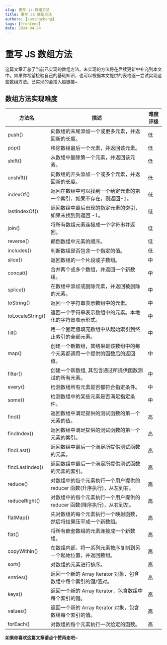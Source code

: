 ```yaml
---
slug: 重写-js-数组方法
title: 重写 JS 数组方法
authors: [sumingcheng]
tags: [frontend]
date: 2024-04-24
---
```


# 重写 JS 数组方法

这篇文章汇总了当前已实现的数组方法。未实现的方法将在后续更新中补充到本文中。如果你希望检验自己的基础知识，也可以根据本文提供的表格逐一尝试实现这些数组方法。已实现的会插入超链接~

## 数组方法实现难度

| 方法名           | 描述                                                                       | 难度评级 |
| ---------------- | -------------------------------------------------------------------------- | -------- |
| push()           | 向数组的末尾添加一个或更多元素，并返回新的长度。                           | 低       |
| pop()            | 移除数组最后一个元素，并返回该元素。                                       | 低       |
| shift()          | 从数组中删除第一个元素，并返回该元素。                                     | 低       |
| unshift()        | 向数组的开头添加一个或多个元素，并返回新的长度。                           | 低       |
| indexOf()        | 返回在数组中可以找到一个给定元素的第一个索引，如果不存在，则返回-1。       | 低       |
| lastIndexOf()    | 返回数组中最后出现的指定元素的索引，如果未找到则返回 -1。                  | 低       |
| join()           | 将所有数组元素连接成一个字符串并返回。                                     | 低       |
| reverse()        | 颠倒数组中元素的顺序。                                                     | 低       |
| includes()       | 判断数组是否包含一个指定的值。                                             | 低       |
| slice()          | 返回数组的一个片段或子数组。                                               | 中       |
| concat()         | 合并两个或多个数组，并返回一个新数组。                                     | 中       |
| splice()         | 在数组中添加或删除元素，并返回被删除的元素。                               | 中       |
| toString()       | 返回一个字符串表示数组中的元素。                                           | 中       |
| toLocaleString() | 返回一个字符串表示数组中的元素。本地化的字符串表示形式。                   | 中       |
| fill()           | 用一个固定值填充数组中从起始索引到终止索引的全部元素。                     | 中       |
| map()            | 创建一个新数组，其结果是该数组中的每个元素都调用一个提供的函数后的返回值。 | 中       |
| filter()         | 创建一个新数组, 其包含通过所提供函数测试的所有元素。                       | 中       |
| every()          | 检测数组所有元素是否都符合指定条件。                                       | 中       |
| some()           | 检测数组中的某些元素是否满足指定条件。                                     | 中       |
| find()           | 返回数组中满足提供的测试函数的第一个元素的值。                             | 高       |
| findIndex()      | 返回数组中满足提供的测试函数的第一个元素的索引。                           | 高       |
| findLast()       | 返回数组中最后一个满足所提供测试函数的元素。                               | 高       |
| findLastIndex()  | 返回数组中最后一个满足所提供测试函数的元素的索引。                         | 高       |
| reduce()         | 对数组中的每个元素执行一个用户提供的 reducer 函数(升序执行)，从左到右。    | 高       |
| reduceRight()    | 对数组中的每个元素执行一个用户提供的 reducer 函数(降序执行)，从右到左。    | 高       |
| flatMap()        | 先对数组的每个元素执行一个映射函数，然后将结果压平成一个新数组。           | 高       |
| flat()           | 将所有嵌套数组的元素连接成一个新数组。                                     | 高       |
| copyWithin()     | 在数组内部，将一系列元素按序复制到另一个起始位置，并返回数组。             | 高       |
| sort()           | 对数组的元素进行排序。                                                     | 高       |
| entries()        | 返回一个新的 Array Iterator 对象，包含数组中每个索引的键/值对。            | 高       |
| keys()           | 返回一个新的 Array Iterator，包含数组中每个索引的键。                      | 高       |
| values()         | 返回一个新的 Array Iterator 对象，包含数组每个索引的值。                   | 高       |
| forEach()        | 对数组的每个元素执行一次给定的函数。                                       | 高       |

**如果你喜欢这篇文章请点个赞再走吧~**
